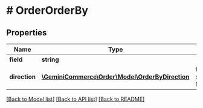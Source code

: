 # # OrderOrderBy


## Properties 


Name | Type | Description | Notes
------------ | ------------- | ------------- | -------------
**field**| **string** |   | [optional]
**direction**| [**\GeminiCommerce\Order\Model\OrderByDirection**](OrderByDirection.md) |  for more information please, see Model/OrderByDirection.php  | [optional]


[[Back to Model list]](../../README.md#models) [[Back to API list]](../../README.md#endpoints) [[Back to README]](../../README.md)

